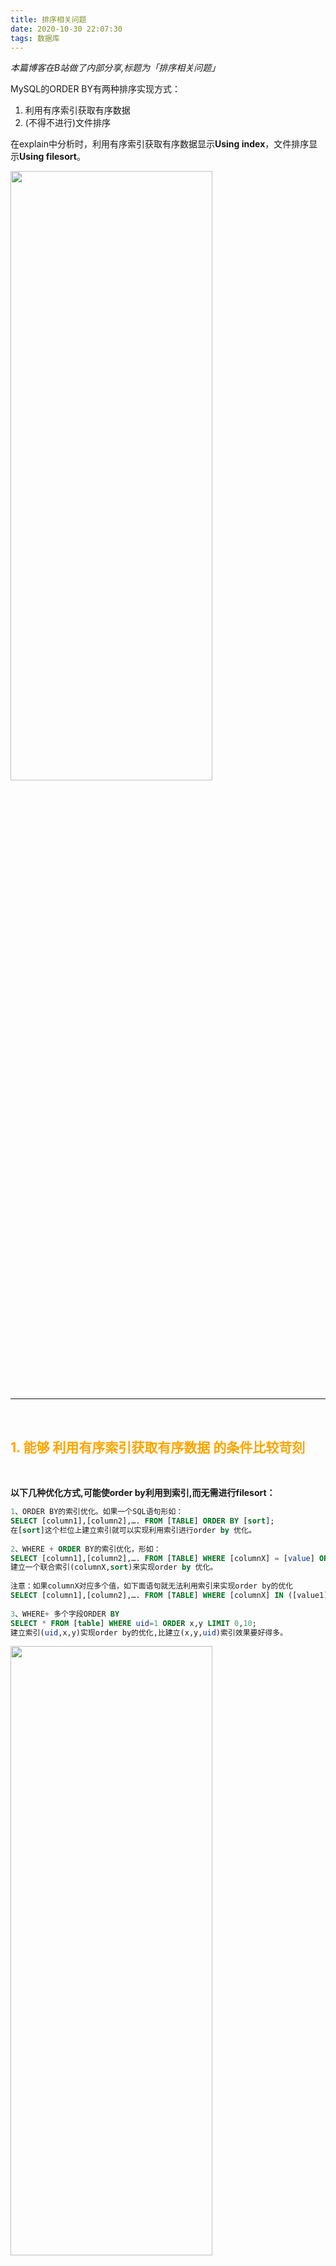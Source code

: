 ```yaml
---
title: 排序相关问题
date: 2020-10-30 22:07:30
tags: 数据库
---
```




*本篇博客在B站做了内部分享,标题为「排序相关问题」*


MySQL的ORDER BY有两种排序实现方式：

1. 利用有序索引获取有序数据
2. (不得不进行)文件排序






在explain中分析时，利用有序索引获取有序数据显示**Using index**，文件排序显示**Using filesort**。




<img src="排序相关问题/0.png" width = 80% height = 50% />




<br>

---


<br>



## <font color="orange">1. 能够 利用有序索引获取有序数据 的条件比较苛刻</font>


<br>


**以下几种优化方式,可能使order by利用到索引,而无需进行filesort：**



```sql
1、ORDER BY的索引优化。如果一个SQL语句形如：
SELECT [column1],[column2],…. FROM [TABLE] ORDER BY [sort];
在[sort]这个栏位上建立索引就可以实现利用索引进行order by 优化。
 
2、WHERE + ORDER BY的索引优化，形如：
SELECT [column1],[column2],…. FROM [TABLE] WHERE [columnX] = [value] ORDER BY [sort];
建立一个联合索引(columnX,sort)来实现order by 优化。
 
注意：如果columnX对应多个值，如下面语句就无法利用索引来实现order by的优化
SELECT [column1],[column2],…. FROM [TABLE] WHERE [columnX] IN ([value1],[value2],…) ORDER BY[sort];
 
3、WHERE+ 多个字段ORDER BY
SELECT * FROM [table] WHERE uid=1 ORDER x,y LIMIT 0,10;
建立索引(uid,x,y)实现order by的优化,比建立(x,y,uid)索引效果要好得多。
```



<img src="排序相关问题/1.png" width = 80% height = 50% />









<font size=3>Order By不能使用索引来优化排序的情况:</font>

- 对不同的索引键做 ORDER BY ：(key1,key2分别建立索引)

&nbsp;&nbsp;&nbsp;&nbsp;&nbsp;&nbsp;`SELECT * FROM t1 ORDER BY key1, key2;`

- 在非连续的索引键部分上做 ORDER BY：(key_part1,key_part2建立联合索引;key2建立索引)

&nbsp;&nbsp;&nbsp;&nbsp;&nbsp;&nbsp;`SELECT * FROM t1 WHERE key2=constant ORDER BY key_part2;`

- 同时使用了 ASC 和 DESC：(key_part1,key_part2建立联合索引)

&nbsp;&nbsp;&nbsp;&nbsp;&nbsp;&nbsp;`SELECT * FROM t1 ORDER BY key_part1 DESC, key_part2 ASC;`

- 用于搜索记录的索引键和做 ORDER BY 的不是同一个：(key1,key2分别建立索引)

&nbsp;&nbsp;&nbsp;&nbsp;&nbsp;&nbsp;`SELECT * FROM t1 WHERE key2=constant ORDER BY key1;`

- 如果在WHERE和ORDER BY的栏位上应用表达式(函数)时，则无法利用索引来实现order by的优化

&nbsp;&nbsp;&nbsp;&nbsp;&nbsp;&nbsp;`SELECT * FROM t1 ORDER BY YEAR(logindate) LIMIT 0,10;`




```sql
CREATE TABLE `weekxxxxxnor_detail` (
  `id` int(11) unsigned NOT NULL AUTO_INCREMENT COMMENT '主键id',
  `mid` int(11) NOT NULL DEFAULT '0' COMMENT '用户ID',
  `hid` int(11) NOT NULL DEFAULT '0' COMMENT '荣誉ID',
  `word` varchar(10) NOT NULL DEFAULT '' COMMENT '字',
  `text` varchar(20) NOT NULL DEFAULT '' COMMENT '文案',
  `description` varchar(40) NOT NULL DEFAULT '' COMMENT '说明',
  `xxxxx_date` date NOT NULL DEFAULT '0000-00-00' COMMENT 'xx生成日期(每周日)',
  `ctime` timestamp NOT NULL DEFAULT CURRENT_TIMESTAMP COMMENT '创建时间',
  `mtime` timestamp NOT NULL DEFAULT CURRENT_TIMESTAMP ON UPDATE CURRENT_TIMESTAMP COMMENT '更新时间',
  PRIMARY KEY (`id`),
  KEY `ix_mtime` (`mtime`),
  KEY `ix_mid_honor_date` (`mid`,`honor_date`)
) ENGINE=InnoDB AUTO_INCREMENT=149628474 DEFAULT CHARSET=utf8 COMMENT='xxxxxx详情记录'


详细参见 https://note.youdao.com/web/#/file/WEB00c9fc9e542b90ea18d0c3cc53e74d96/note/WEBcb79302cc9f9cadb9d543963f9793baf/

搜索 ENGINE=InnoDB AUTO_INCREMENT=149628474 DEFAULT CHARSET=utf8 COMMENT=

```





<img src="排序相关问题/2.jpeg" width = 80% height = 50% />




<img src="排序相关问题/3.jpeg" width = 80% height = 50% />









<br>

---


<br>



## <font color="orange">2. filesort</font>




<br>




### <font color="33ccff">2.1 在内存中可能用 堆排序或快速排序，</font>


<br>


**具体使用哪一种排序方式是优化器决定的，基本原则如下**

快速排序算法：大量排序</br>
堆排序算法：排序量不大



快速排序和堆排序都是不稳定的排序算法，对于重复值不能保证顺序。这就是Order by排序可能会不稳定的原因



<img src="排序相关问题/4.jpeg" width = 80% height = 50% />





之前遇到的坑：





<img src="排序相关问题/5.jpeg" width = 80% height = 50% />



<br>


#### <font color="33ccff">2.1.1 在把数据加载到BUFFER内部时有两种方式：</font>



<br>


- 双路排序：(rowid排序/二次访问排序/回表排序模式)

> 首先根据相应的条件取出相应的排序字段和可以直接定位行数据的行指针信息，然后在sort buffer 中进行排序。排序后再把查询字段依照行指针取出，共执行两次磁盘io。

- 单路排序：MySQL4.1之后新增(全字段排序/一次访问排序)

> 一次性取出满足条件行的所有字段，然后在sort buffer中进行排序。 执行一次磁盘io。代价是对内存占用大


<br>


使用哪种方式，取决于设定的系统参数**max_length_for_sort_data(默认为1K)** 和Query 语句所取出的**字段<font color="red">类型</font>大小总和**的大小关系， 来判定是使用双路排序还是单路排序。

如果单行的长度超过**max_length_for_sort_data的值**，MySQL就认为单行太大，使用双路排序方式；

如果 **max_length_for_sort_data**更大，则使用第二种优化后的算法。

<br>

所以如果希望 ORDER BY 操作的效率尽可能的高，一定要注意max_length_for_sort_data 参数的设置。


<img src="排序相关问题/6.png" width = 100% height = 50% />





<br>




### <font color="33ccff">2.2 在外部使用多路归并排序算法：</font>


<br>



<img src="排序相关问题/7.jpeg" width = 100% height = 50% />



<br>




### <font color="33ccff">2.3 整个filesort的过程如下:</font>


<br>





（1）根据表的索引或者全表扫描，读取所有满足条件的记录。

（2）对于每一行，存储一对值到缓冲区（排序列和行记录指针，或者是排序列和查询需要的所有列），缓冲区的大小为sort_buffer_size大小(默认为1M)。

（3）当缓冲区满后，运行一个快速排序（qsort； 数据量不大时也可能用堆排序）来将缓冲区中数据排序，并将排序完的数据存储到一个临时文件，并保存一个存储块的指针，当然如果缓冲区不满，则不会重建临时文件了。

（4）重复以上步骤，直到将所有行读完，并建立相应的有序的临时文件。

（5）对块级进行排序，使用归并排序算法，通过对几个临时文件的指针来不断交换数据，最终达到几个文件，都是有序的。

（6）重复5直到所有的数据都排序完毕。

（7）采取顺序读的方式，将每行数据读入内存（这里读取数据时并不是一行一行读），并取出数据传到客户端，读取缓存大小由read_rnd_buffer_size来指定。


<img src="排序相关问题/8.png" width = 100% height = 50% />



<br>




### <font color="33ccff">2.4 对比Go中排序算法的实现：</font>






<br>








参考：

https://dev.mysql.com/doc/refman/5.7/en/order-by-optimization.html#order-by-filesort-in-memory



